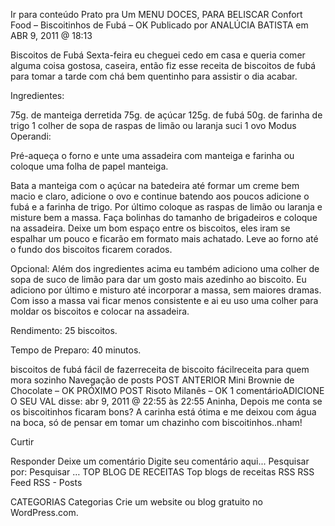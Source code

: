 Ir para conteúdo
Prato pra Um
MENU
DOCES, PARA BELISCAR
Confort Food – Biscoitinhos de Fubá – OK
Publicado por ANALÚCIA BATISTA em ABR 9, 2011 @ 18:13

Biscoitos de Fubá
Sexta-feira eu cheguei cedo em casa e queria comer alguma coisa gostosa, caseira, então fiz esse receita de biscoitos de fubá para tomar a tarde com chá bem quentinho para assistir o dia acabar.

Ingredientes:

75g. de manteiga derretida
75g. de açúcar
125g. de fubá
50g. de farinha de trigo
1 colher de sopa de raspas de limão ou laranja
suci
1 ovo
Modus Operandi:

Pré-aqueça o forno e unte uma assadeira com manteiga e farinha ou coloque uma folha de papel manteiga.

Bata a manteiga com o açúcar na batedeira até formar um creme bem macio e claro, adicione o ovo e continue batendo aos poucos adicione o fubá e a farinha de trigo. Por último coloque as raspas de limão ou laranja e misture bem a massa. Faça bolinhas do tamanho de brigadeiros e coloque na assadeira. Deixe um bom espaço entre os biscoitos, eles iram se espalhar um pouco e ficarão em formato mais achatado. Leve ao forno até o fundo dos biscoitos ficarem corados.

Opcional:  Além dos ingredientes acima eu também adiciono uma colher de sopa de suco de limão para dar um gosto mais azedinho ao biscoito. Eu adiciono por último e misturo até incorporar a massa, sem maiores dramas. Com isso a massa vai ficar menos consistente e ai eu uso uma colher para moldar os biscoitos e colocar na assadeira.

Rendimento: 25 biscoitos.

Tempo de Preparo: 40 minutos.



biscoitos de fubá fácil de fazerreceita de biscoito fácilreceita para quem mora sozinho
Navegação de posts
POST ANTERIOR
Mini Brownie de Chocolate – OK
PRÓXIMO POST
Risoto Milanês – OK
1 comentárioADICIONE O SEU
VAL disse:
abr 9, 2011 @ 22:55 às 22:55
Aninha,
Depois me conta se os biscoitinhos ficaram bons?
A carinha está ótima e me deixou com água na boca, só de pensar em tomar um chazinho com biscoitinhos..nham!

Curtir

Responder
Deixe um comentário
Digite seu comentário aqui...
Pesquisar por:
Pesquisar …
TOP BLOG DE RECEITAS
Top blogs de receitas
RSS
RSS Feed RSS - Posts

CATEGORIAS
Categorias
Crie um website ou blog gratuito no WordPress.com.
